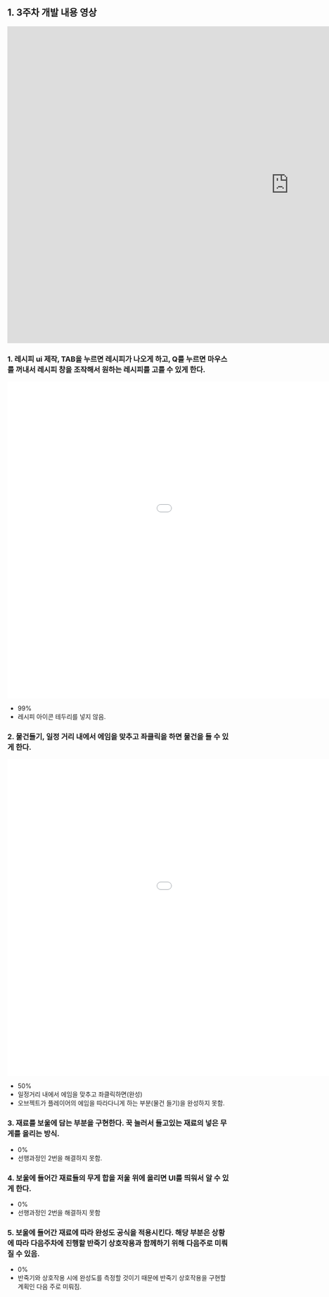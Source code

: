 ## 1. 3주차 개발 내용 영상

<iframe width="1280" height="720" src="https://www.youtube.com/embed/yB6mnglivKc" frameborder="0" allow="accelerometer; autoplay; clipboard-write; encrypted-media; gyroscope; picture-in-picture" allowfullscreen></iframe>

<br>

### 1. 레시피 ui 제작, TAB을 누르면 레시피가 나오게 하고, Q를 누르면 마우스를 꺼내서 레시피 창을 조작해서 원하는 레시피를 고를 수 있게 한다.
<iframe src='//gifs.com/embed/racipe-window-lxGwBj' frameborder='0' scrolling='no' width='1280px' height='720px' style='-webkit-backface-visibility: hidden;-webkit-transform: scale(1);' ></iframe>

<br>

- 99%
- 레시피 아이콘 테두리를 넣지 않음.

### 2. 물건들기, 일정 거리 내에서 에임을 맞추고 좌클릭을 하면 물건을 들 수 있게 한다.
<iframe src='//gifs.com/embed/object-lifting-vlV0n5' frameborder='0' scrolling='no' width='1280px' height='720px' style='-webkit-backface-visibility: hidden;-webkit-transform: scale(1);' ></iframe>

<br>

- 50%
- 일정거리 내에서 에임을 맞추고 좌클릭하면(완성)
- 오브젝트가 플레이어의 에임을 따라다니게 하는 부분(물건 들기)을 완성하지 못함.

### 3. 재료를 보울에 담는 부분을 구현한다. 꾹 눌러서 들고있는 재료의 넣은 무게를 올리는 방식.
- 0%
- 선행과정인 2번을 해결하지 못함.

### 4. 보울에 들어간 재료들의 무게 합을 저울 위에 올리면 UI를 띄워서 알 수 있게 한다.
- 0%
- 선행과정인 2번을 해결하지 못함

### 5. 보울에 들어간 재료에 따라 완성도 공식을 적용시킨다. 해당 부분은 상황에 따라 다음주차에 진행할 반죽기 상호작용과 함께하기 위해 다음주로 미뤄질 수 있음.
- 0%
- 반죽기와 상호작용 시에 완성도를 측정할 것이기 때문에 반죽기 상호작용을 구현할 계획인 다음 주로 미뤄짐.
